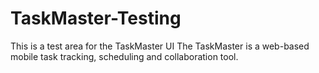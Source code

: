 # TaskMaster-Testing
This is a test area for the TaskMaster UI
The TaskMaster is a web-based mobile task tracking, scheduling and collaboration tool.
